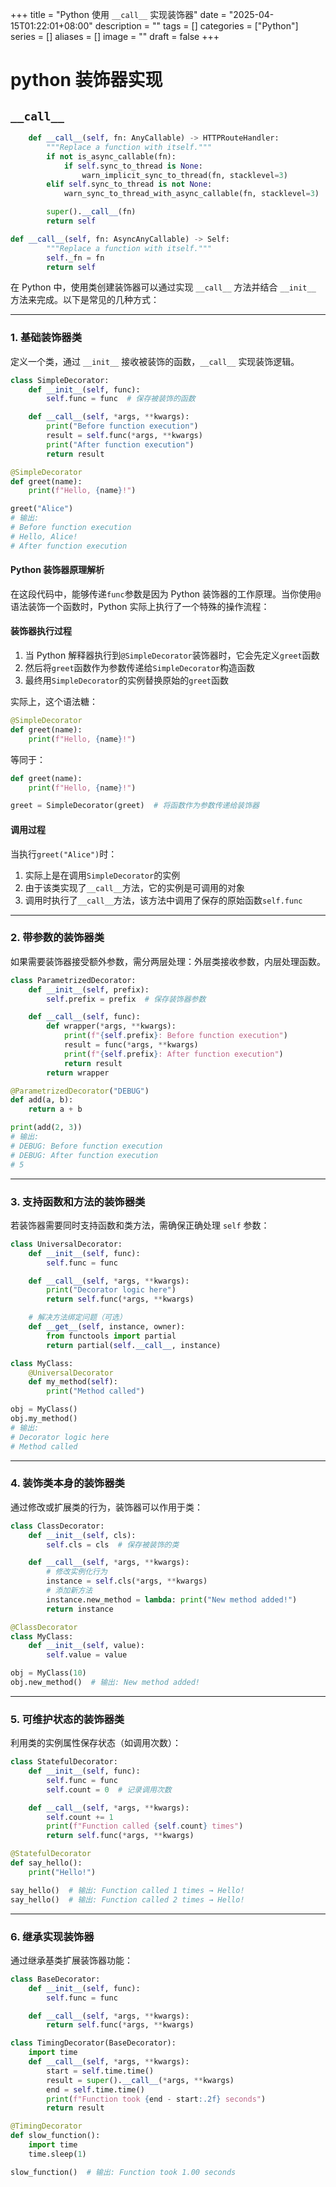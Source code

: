 +++
title = "Python 使用 `__call__` 实现装饰器"
date = "2025-04-15T01:22:01+08:00"
description = ""
tags = []
categories = ["Python"]
series = []
aliases = []
image = ""
draft = false
+++

# python 装饰器实现

## `__call__`

```python
    def __call__(self, fn: AnyCallable) -> HTTPRouteHandler:
        """Replace a function with itself."""
        if not is_async_callable(fn):
            if self.sync_to_thread is None:
                warn_implicit_sync_to_thread(fn, stacklevel=3)
        elif self.sync_to_thread is not None:
            warn_sync_to_thread_with_async_callable(fn, stacklevel=3)

        super().__call__(fn)
        return self

```

```python
def __call__(self, fn: AsyncAnyCallable) -> Self:
        """Replace a function with itself."""
        self._fn = fn
        return self
```

在 Python 中，使用类创建装饰器可以通过实现 `__call__` 方法并结合 `__init__` 方法来完成。以下是常见的几种方式：

---

### **1. 基础装饰器类**

定义一个类，通过 `__init__` 接收被装饰的函数，`__call__` 实现装饰逻辑。

```python
class SimpleDecorator:
    def __init__(self, func):
        self.func = func  # 保存被装饰的函数

    def __call__(self, *args, **kwargs):
        print("Before function execution")
        result = self.func(*args, **kwargs)
        print("After function execution")
        return result

@SimpleDecorator
def greet(name):
    print(f"Hello, {name}!")

greet("Alice")
# 输出:
# Before function execution
# Hello, Alice!
# After function execution
```

#### Python 装饰器原理解析

在这段代码中，能够传递`func`参数是因为 Python 装饰器的工作原理。当你使用`@`语法装饰一个函数时，Python 实际上执行了一个特殊的操作流程：

#### 装饰器执行过程

1. 当 Python 解释器执行到`@SimpleDecorator`装饰器时，它会先定义`greet`函数
2. 然后将`greet`函数作为参数传递给`SimpleDecorator`构造函数
3. 最终用`SimpleDecorator`的实例替换原始的`greet`函数

实际上，这个语法糖：

```python
@SimpleDecorator
def greet(name):
    print(f"Hello, {name}!")
```

等同于：

```python
def greet(name):
    print(f"Hello, {name}!")

greet = SimpleDecorator(greet)  # 将函数作为参数传递给装饰器
```

#### 调用过程

当执行`greet("Alice")`时：

1. 实际上是在调用`SimpleDecorator`的实例
2. 由于该类实现了`__call__`方法，它的实例是可调用的对象
3. 调用时执行了`__call__`方法，该方法中调用了保存的原始函数`self.func`

---

### **2. 带参数的装饰器类**

如果需要装饰器接受额外参数，需分两层处理：外层类接收参数，内层处理函数。

```python
class ParametrizedDecorator:
    def __init__(self, prefix):
        self.prefix = prefix  # 保存装饰器参数

    def __call__(self, func):
        def wrapper(*args, **kwargs):
            print(f"{self.prefix}: Before function execution")
            result = func(*args, **kwargs)
            print(f"{self.prefix}: After function execution")
            return result
        return wrapper

@ParametrizedDecorator("DEBUG")
def add(a, b):
    return a + b

print(add(2, 3))
# 输出:
# DEBUG: Before function execution
# DEBUG: After function execution
# 5
```

---

### **3. 支持函数和方法的装饰器类**

若装饰器需要同时支持函数和类方法，需确保正确处理 `self` 参数：

```python
class UniversalDecorator:
    def __init__(self, func):
        self.func = func

    def __call__(self, *args, **kwargs):
        print("Decorator logic here")
        return self.func(*args, **kwargs)

    # 解决方法绑定问题（可选）
    def __get__(self, instance, owner):
        from functools import partial
        return partial(self.__call__, instance)

class MyClass:
    @UniversalDecorator
    def my_method(self):
        print("Method called")

obj = MyClass()
obj.my_method()
# 输出:
# Decorator logic here
# Method called
```

---

### **4. 装饰类本身的装饰器类**

通过修改或扩展类的行为，装饰器可以作用于类：

```python
class ClassDecorator:
    def __init__(self, cls):
        self.cls = cls  # 保存被装饰的类

    def __call__(self, *args, **kwargs):
        # 修改实例化行为
        instance = self.cls(*args, **kwargs)
        # 添加新方法
        instance.new_method = lambda: print("New method added!")
        return instance

@ClassDecorator
class MyClass:
    def __init__(self, value):
        self.value = value

obj = MyClass(10)
obj.new_method()  # 输出: New method added!
```

---

### **5. 可维护状态的装饰器类**

利用类的实例属性保存状态（如调用次数）：

```python
class StatefulDecorator:
    def __init__(self, func):
        self.func = func
        self.count = 0  # 记录调用次数

    def __call__(self, *args, **kwargs):
        self.count += 1
        print(f"Function called {self.count} times")
        return self.func(*args, **kwargs)

@StatefulDecorator
def say_hello():
    print("Hello!")

say_hello()  # 输出: Function called 1 times → Hello!
say_hello()  # 输出: Function called 2 times → Hello!
```

---

### **6. 继承实现装饰器**

通过继承基类扩展装饰器功能：

```python
class BaseDecorator:
    def __init__(self, func):
        self.func = func

    def __call__(self, *args, **kwargs):
        return self.func(*args, **kwargs)

class TimingDecorator(BaseDecorator):
    import time
    def __call__(self, *args, **kwargs):
        start = self.time.time()
        result = super().__call__(*args, **kwargs)
        end = self.time.time()
        print(f"Function took {end - start:.2f} seconds")
        return result

@TimingDecorator
def slow_function():
    import time
    time.sleep(1)

slow_function()  # 输出: Function took 1.00 seconds
```

